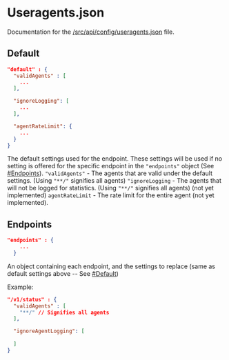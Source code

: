 # Useragents.json

Documentation for the [/src/api/config/useragents.json](/src/api/config/useragents.json) file.

## Default
```json
"default" : {
  "validAgents" : [
    ...
  ],

  "ignoreLogging": [
    ...
  ],

  "agentRateLimit": {
    ...
  }
}
```

The default settings used for the endpoint. These settings will be used if no setting is offered for the specific endpoint in the ``"endpoints"`` object (See [\#Endpoints](#endpoints)).
``"validAgents"`` - The agents that are valid under the default settings. (Using ``"**/"`` signifies all agents) 
``"ignoreLogging`` - The agents that will not be logged for statistics. (Using ``"**/"`` signifies all agents) (not yet implemented)
``agentRateLimit`` - The rate limit for the entire agent (not yet implemented).

## Endpoints 
```json
"endpoints" : {
    ...
  }
```

An object containing each endpoint, and the settings to replace (same as default settings above -- See [\#Default](#default))

Example:
```json
"/v1/status" : {
  "validAgents" : [
    "**/" // Signifies all agents
  ],

  "ignoreAgentLogging": [
    
  ]
}
```